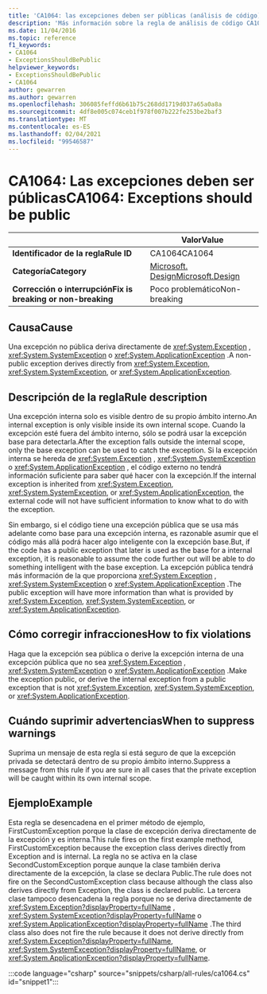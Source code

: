 ```yaml
---
title: 'CA1064: las excepciones deben ser públicas (análisis de código)'
description: 'Más información sobre la regla de análisis de código CA1064: las excepciones deben ser públicas'
ms.date: 11/04/2016
ms.topic: reference
f1_keywords:
- CA1064
- ExceptionsShouldBePublic
helpviewer_keywords:
- ExceptionsShouldBePublic
- CA1064
author: gewarren
ms.author: gewarren
ms.openlocfilehash: 306085feffd6b61b75c268dd1719d037a65a0a8a
ms.sourcegitcommit: 4df8e005c074ceb1f978f007b222fe253be2baf3
ms.translationtype: MT
ms.contentlocale: es-ES
ms.lasthandoff: 02/04/2021
ms.locfileid: "99546587"
---
```

# <a name="ca1064-exceptions-should-be-public"></a><span data-ttu-id="92e1f-103">CA1064: Las excepciones deben ser públicas</span><span class="sxs-lookup"><span data-stu-id="92e1f-103">CA1064: Exceptions should be public</span></span>

| | <span data-ttu-id="92e1f-104">Valor</span><span class="sxs-lookup"><span data-stu-id="92e1f-104">Value</span></span> |
|-|-|
| <span data-ttu-id="92e1f-105">**Identificador de la regla**</span><span class="sxs-lookup"><span data-stu-id="92e1f-105">**Rule ID**</span></span> |<span data-ttu-id="92e1f-106">CA1064</span><span class="sxs-lookup"><span data-stu-id="92e1f-106">CA1064</span></span>|
| <span data-ttu-id="92e1f-107">**Categoría**</span><span class="sxs-lookup"><span data-stu-id="92e1f-107">**Category**</span></span> |[<span data-ttu-id="92e1f-108">Microsoft. Design</span><span class="sxs-lookup"><span data-stu-id="92e1f-108">Microsoft.Design</span></span>](design-warnings.md)|
| <span data-ttu-id="92e1f-109">**Corrección o interrupción**</span><span class="sxs-lookup"><span data-stu-id="92e1f-109">**Fix is breaking or non-breaking**</span></span> |<span data-ttu-id="92e1f-110">Poco problemático</span><span class="sxs-lookup"><span data-stu-id="92e1f-110">Non-breaking</span></span>|

## <a name="cause"></a><span data-ttu-id="92e1f-111">Causa</span><span class="sxs-lookup"><span data-stu-id="92e1f-111">Cause</span></span>

<span data-ttu-id="92e1f-112">Una excepción no pública deriva directamente de <xref:System.Exception> , <xref:System.SystemException> o <xref:System.ApplicationException> .</span><span class="sxs-lookup"><span data-stu-id="92e1f-112">A non-public exception derives directly from <xref:System.Exception>, <xref:System.SystemException>, or <xref:System.ApplicationException>.</span></span>

## <a name="rule-description"></a><span data-ttu-id="92e1f-113">Descripción de la regla</span><span class="sxs-lookup"><span data-stu-id="92e1f-113">Rule description</span></span>

<span data-ttu-id="92e1f-114">Una excepción interna solo es visible dentro de su propio ámbito interno.</span><span class="sxs-lookup"><span data-stu-id="92e1f-114">An internal exception is only visible inside its own internal scope.</span></span> <span data-ttu-id="92e1f-115">Cuando la excepción esté fuera del ámbito interno, sólo se podrá usar la excepción base para detectarla.</span><span class="sxs-lookup"><span data-stu-id="92e1f-115">After the exception falls outside the internal scope, only the base exception can be used to catch the exception.</span></span> <span data-ttu-id="92e1f-116">Si la excepción interna se hereda de <xref:System.Exception> , <xref:System.SystemException> o <xref:System.ApplicationException> , el código externo no tendrá información suficiente para saber qué hacer con la excepción.</span><span class="sxs-lookup"><span data-stu-id="92e1f-116">If the internal exception is inherited from <xref:System.Exception>, <xref:System.SystemException>, or <xref:System.ApplicationException>, the external code will not have sufficient information to know what to do with the exception.</span></span>

<span data-ttu-id="92e1f-117">Sin embargo, si el código tiene una excepción pública que se usa más adelante como base para una excepción interna, es razonable asumir que el código más allá podrá hacer algo inteligente con la excepción base.</span><span class="sxs-lookup"><span data-stu-id="92e1f-117">But, if the code has a public exception that later is used as the base for a internal exception, it is reasonable to assume the code further out will be able to do something intelligent with the base exception.</span></span> <span data-ttu-id="92e1f-118">La excepción pública tendrá más información de la que proporciona <xref:System.Exception> , <xref:System.SystemException> o <xref:System.ApplicationException> .</span><span class="sxs-lookup"><span data-stu-id="92e1f-118">The public exception will have more information than what is provided by <xref:System.Exception>, <xref:System.SystemException>, or <xref:System.ApplicationException>.</span></span>

## <a name="how-to-fix-violations"></a><span data-ttu-id="92e1f-119">Cómo corregir infracciones</span><span class="sxs-lookup"><span data-stu-id="92e1f-119">How to fix violations</span></span>

<span data-ttu-id="92e1f-120">Haga que la excepción sea pública o derive la excepción interna de una excepción pública que no sea <xref:System.Exception> , <xref:System.SystemException> o <xref:System.ApplicationException> .</span><span class="sxs-lookup"><span data-stu-id="92e1f-120">Make the exception public, or derive the internal exception from a public exception that is not <xref:System.Exception>, <xref:System.SystemException>, or <xref:System.ApplicationException>.</span></span>

## <a name="when-to-suppress-warnings"></a><span data-ttu-id="92e1f-121">Cuándo suprimir advertencias</span><span class="sxs-lookup"><span data-stu-id="92e1f-121">When to suppress warnings</span></span>

<span data-ttu-id="92e1f-122">Suprima un mensaje de esta regla si está seguro de que la excepción privada se detectará dentro de su propio ámbito interno.</span><span class="sxs-lookup"><span data-stu-id="92e1f-122">Suppress a message from this rule if you are sure in all cases that the private exception will be caught within its own internal scope.</span></span>

## <a name="example"></a><span data-ttu-id="92e1f-123">Ejemplo</span><span class="sxs-lookup"><span data-stu-id="92e1f-123">Example</span></span>

<span data-ttu-id="92e1f-124">Esta regla se desencadena en el primer método de ejemplo, FirstCustomException porque la clase de excepción deriva directamente de la excepción y es interna.</span><span class="sxs-lookup"><span data-stu-id="92e1f-124">This rule fires on the first example method, FirstCustomException because the exception class derives directly from Exception and is internal.</span></span> <span data-ttu-id="92e1f-125">La regla no se activa en la clase SecondCustomException porque aunque la clase también deriva directamente de la excepción, la clase se declara Public.</span><span class="sxs-lookup"><span data-stu-id="92e1f-125">The rule does not fire on the SecondCustomException class because although the class also derives directly from Exception, the class is declared public.</span></span> <span data-ttu-id="92e1f-126">La tercera clase tampoco desencadena la regla porque no se deriva directamente de <xref:System.Exception?displayProperty=fullName> , <xref:System.SystemException?displayProperty=fullName> o <xref:System.ApplicationException?displayProperty=fullName> .</span><span class="sxs-lookup"><span data-stu-id="92e1f-126">The third class also does not fire the rule because it does not derive directly from <xref:System.Exception?displayProperty=fullName>, <xref:System.SystemException?displayProperty=fullName>, or <xref:System.ApplicationException?displayProperty=fullName>.</span></span>

:::code language="csharp" source="snippets/csharp/all-rules/ca1064.cs" id="snippet1":::
